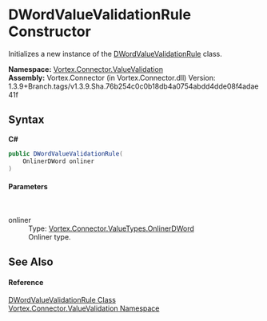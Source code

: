 # DWordValueValidationRule Constructor 
 

Initializes a new instance of the <a href="T_Vortex_Connector_ValueValidation_DWordValueValidationRule.md">DWordValueValidationRule</a> class.

**Namespace:**&nbsp;<a href="N_Vortex_Connector_ValueValidation.md">Vortex.Connector.ValueValidation</a><br />**Assembly:**&nbsp;Vortex.Connector (in Vortex.Connector.dll) Version: 1.3.9+Branch.tags/v1.3.9.Sha.76b254c0c0b18db4a0754abdd4dde08f4adae41f

## Syntax

**C#**<br />
``` C#
public DWordValueValidationRule(
	OnlinerDWord onliner
)
```


#### Parameters
&nbsp;<dl><dt>onliner</dt><dd>Type: <a href="T_Vortex_Connector_ValueTypes_OnlinerDWord.md">Vortex.Connector.ValueTypes.OnlinerDWord</a><br />Onliner type.</dd></dl>

## See Also


#### Reference
<a href="T_Vortex_Connector_ValueValidation_DWordValueValidationRule.md">DWordValueValidationRule Class</a><br /><a href="N_Vortex_Connector_ValueValidation.md">Vortex.Connector.ValueValidation Namespace</a><br />